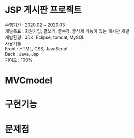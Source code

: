 # JSP 게시판 프로젝트
수행기간 : 2020.02 ~ 2020.03   
개발목표 : 회원가입, 글쓰기, 글수정, 글삭제 기능이 있는 게시판 개발   
개발환경 : JDK, Eclipse, tomcat, MySQL   
사용기술   
Front : HTML, CSS, JavaScript   
Back : Java, Jsp   
기여도 : 100%   

# MVCmodel

# 구현기능

# 문제점
